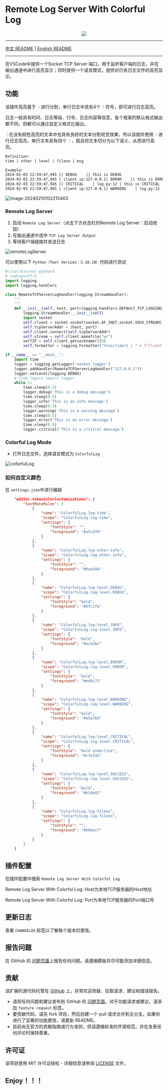 # Remote Log Server With Colorful Log

<div align=center> <img src="./assets/5672.jpg_wh300.jpg" /> </div>

------

[中文 README](README_CN.md) | [English README](README.md)

---

在VSCode中提供一个Socket TCP Server 端口，用于监听客户端的日志，并在输出通道中进行高亮显示；同时提供一个语言模式，提供对已有日志文件的高亮显示。

## 功能

该插件高亮基于 `｜`进行分割，单行日志中具有4个 `｜`符号，即可进行日志高亮。

日志一般具有时间、日志等级、行号、日志内容等信息，各个框架的默认格式输出都不同，但都可以通过自定义格式化输出。

`｜`在没有颜色高亮的文本中也具有良好的文本分割视觉效果，所以该插件使用 `｜`进行日志高亮，单行文本具有四个 `｜`，就会将文本切分为以下语义，从而进行高亮。

```tex
Definition:
time | other | level | fileno | msg

Example:
2024-02-03 22:59:47,945 || DEBUG    || this is DEBUG
2024-02-03 22:59:47,945 | client ip:127.0.0.1| ERROR    || this is ERROR
2024-02-03 22:59:47,945 || CRITICAL    | log.py:12 | this is CRITICAL
2024-02-03 22:59:47,945 | client ip:127.0.0.1| WARNING    | log.py:12 | this is WARNING
```

![image-20240210102215463](./assets/image-20240210102215463.png)

### Remote Log Server

1. 启动 `Remote Log Server`（点击下方状态栏的Remote Log Server：启动按钮）
2. 在输出通道中选中 `TCP Log Server Output`
3. 等待客户端链接并发送日志

![remoteLogServer](./assets/remoteLogServer.gif)

可以使用以下 `Python（Test Version：3.10.10）`代码进行测试

```python
#!/usr/bin/env python3
# coding=utf-8
import logging
import logging.handlers

class RemoteTCPServerLogHandler(logging.StreamHandler):
    """
    """
    def __init__(self, host, port=logging.handlers.DEFAULT_TCP_LOGGING_PORT):
        logging.StreamHandler.__init__(self)
        import socket
        self.client = socket.socket(socket.AF_INET,socket.SOCK_STREAM) 
        self.tcpServerAddr = (host, port) 
        self.client.connect(self.tcpServerAddr)  
        self.stream = self.client.makefile("wr")
        selfIP = self.client.getsockname()[0]
        self.formatter = logging.Formatter("%(asctime)s | " + f"Client IP:{selfIP} | " +"%(levelname)-8s |%(filename)s:%(lineno)-4d | %(message)s")

if __name__ == "__main__":
    import time
    logger = logging.getLogger('socket_logger')
    logger.addHandler(RemoteTCPServerLogHandler("127.0.0.1"))
    logger.setLevel(logging.DEBUG)
    # from loguru import logger
    while 1:
        time.sleep(0.5)
        logger.debug('This is a debug message')
        time.sleep(0.5)
        logger.info('This is an info message')
        time.sleep(0.5)
        logger.warning('This is a warning message')
        time.sleep(0.5)
        logger.error('This is an error message')
        time.sleep(0.5)
        logger.critical('This is a critical message')
```

### Colorful Log Mode

- 打开日志文件，选择语言模式为 `ColorfulLog`

![coforfulLog](./assets/coforfulLog.gif)

### 如何自定义颜色

在 `settings.json`中进行编辑

```json
    "editor.tokenColorCustomizations": {
        "textMateRules": [
            {
                "name": "ColorfulLog.log-time",
                "scope": "ColorfulLog.log-time",
                "settings": {
                    "fontStyle": "",
                    "foreground": "#a5cd70"
                }
            },
            {
                "name": "ColorfulLog.log-other-info",
                "scope": "ColorfulLog.log-other-info",
                "settings": {
                    "fontStyle": "",
                    "foreground": "#0aa344"
                }
            },
            {
                "name": "ColorfulLog.log-level.DEBUG",
                "scope": "ColorfulLog.log-level.DEBUG",
                "settings": {
                    "fontStyle": "bold",
                    "foreground": "#6fc1fa"
                }
            },
            {
                "name": "ColorfulLog.log-level.INFO",
                "scope": "ColorfulLog.log-level.INFO",
                "settings": {
                    "fontStyle": "bold",
                    "foreground": "#acb2be"
                }
            },
            {
                "name": "ColorfulLog.log-level.ERROR",
                "scope": "ColorfulLog.log-level.ERROR",
                "settings": {
                    "fontStyle": "bold",
                    "foreground": "#ed6c72"
                }
            },
            {
                "name": "ColorfulLog.log-level.WARNING",
                "scope": "ColorfulLog.log-level.WARNING",
                "settings": {
                    "fontStyle": "bold",
                    "foreground": "#e5a769"
                }
            },
            {
                "name": "ColorfulLog.log-level.CRITICAL",
                "scope": "ColorfulLog.log-level.CRITICAL",
                "settings": {
                    "fontStyle": "bold underline",
                    "foreground": "#cfe31b"
                }
            },
            {
                "name": "ColorfulLog.log-level.SUCCESS",
                "scope": "ColorfulLog.log-level.SUCCESS",
                "settings": {
                    "fontStyle": "bold",
                    "foreground": "#b1de82"
                }
            },
            {
                "name": "ColorfulLog.log-fileno",
                "scope": "ColorfulLog.log-fileno",
                "settings": {
                    "fontStyle": "",
                    "foreground": "#b0aecf"
                }
            }
        ]
    }
```

## 插件配置

在插件配置中搜索 `Remote Log Server With Colorful Log`

Remote Log Server With Colorful Log: Host为本地TCP服务器的Host地址

Remote Log Server With Colorful Log: Port为本地TCP服务器的Port端口号

## 更新日志

查看 `CHANGELOG` 标签以了解每个版本的更改。

## 报告问题

在 GitHub 的 [问题页面](https://github.com/JunJie-zhang-o/Remote-Log-Server-With-Colorful-Log/issues)上报告任何问题。请遵循模板并尽可能添加详细信息。

## 贡献

该扩展的源代码托管在 [GitHub](https://github.com/JunJie-zhang-o/Remote-Log-Server-With-Colorful-Log) 上。非常欢迎贡献、拉取请求、建议和错误报告。

* 请将任何问题和建议发布到 GitHub 的 [问题页面](https://github.com/JunJie-zhang-o/Remote-Log-Server-With-Colorful-Log/issues)。对于功能请求或建议，请添加 `feature request` 标签。
* 要贡献代码，请先 fork 项目，然后创建一个 pull 请求合并到主分支。如果你进行了显著的功能更改，请更新 README。
* 目前尚无官方的贡献指南或行为准则，但请遵循标准的开源规范，并在发表任何评论时保持尊重。

## 许可证

该项目使用 MIT 许可证授权 - 详细信息请参阅 [LICENSE](https://github.com/JunJie-zhang-o/Remote-Log-Server-With-Colorful-Log/blob/main/LICENSE) 文件。

## Enjoy！！！
